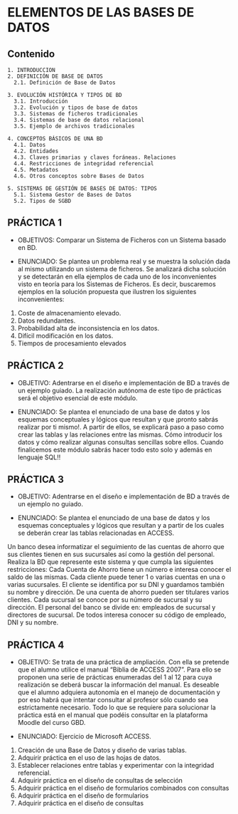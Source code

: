 # ELEMENTOS DE LAS BASES DE DATOS

## Contenido

    1. INTRODUCCION
    2. DEFINICIÓN DE BASE DE DATOS
      2.1. Definición de Base de Datos

    3. EVOLUCIÓN HISTÓRICA Y TIPOS DE BD
      3.1. Introducción
      3.2. Evolución y tipos de base de datos
      3.3. Sistemas de ficheros tradicionales
      3.4. Sistemas de base de datos relacional
      3.5. Ejemplo de archivos tradicionales

    4. CONCEPTOS BÁSICOS DE UNA BD
      4.1. Datos
      4.2. Entidades
      4.3. Claves primarias y claves foráneas. Relaciones
      4.4. Restricciones de integridad referencial
      4.5. Metadatos
      4.6. Otros conceptos sobre Bases de Datos

    5. SISTEMAS DE GESTIÓN DE BASES DE DATOS: TIPOS
      5.1. Sistema Gestor de Bases de Datos
      5.2. Tipos de SGBD

## PRÁCTICA 1

- OBJETIVOS: Comparar un Sistema de Ficheros con un Sistema basado en BD.

- ENUNCIADO: Se plantea un problema real y se muestra la solución dada al mismo utilizando un sistema de ficheros. Se analizará dicha solución y se detectarán en ella ejemplos de cada uno de los inconvenientes visto en teoría para los Sistemas de Ficheros. Es decir, buscaremos ejemplos en la solución propuesta que ilustren los siguientes inconvenientes:

1. Coste de almacenamiento elevado.
1. Datos redundantes.
1. Probabilidad alta de inconsistencia en los datos.
1. Difícil modificación en los datos.
1. Tiempos de procesamiento elevados	  	 

## PRÁCTICA 2

- OBJETIVO: Adentrarse en el diseño e implementación de BD a través de un ejemplo guiado. La realización autónoma de este tipo de prácticas será el objetivo esencial de este módulo.

- ENUNCIADO: Se plantea el enunciado de una base de datos y los esquemas conceptuales y lógicos que resultan y que ¡pronto sabrás realizar por ti mismo!. A partir de ellos, se explicará paso a paso como crear las tablas y las relaciones entre las mismas. Cómo introducir los datos y cómo realizar algunas consultas sencillas sobre ellos. Cuando finalicemos este módulo sabrás hacer todo esto solo y además en lenguaje SQL!!

## PRÁCTICA 3

- OBJETIVO: Adentrarse en el diseño e implementación de BD a través de un ejemplo no guiado.

- ENUNCIADO: Se plantea el enunciado de una base de datos y los esquemas conceptuales y lógicos que resultan y a partir de los cuales se deberán crear las tablas relacionadas en ACCESS. 

Un banco desea informatizar el seguimiento de las cuentas de ahorro que sus clientes tienen en sus sucursales así como la gestión del personal. Realiza la BD que represente este sistema y que cumpla las siguientes restricciones: Cada Cuenta de Ahorro tiene un número e interesa conocer el saldo de las mismas. Cada cliente puede tener 1 o varias cuentas en una o varias sucursales. El cliente se identifica por su DNI y guardamos también su nombre y dirección. De una cuenta de ahorro pueden ser titulares varios clientes. Cada sucursal se conoce por su número de sucursal y su dirección. El personal del banco se divide en: empleados de sucursal y directores de sucursal. De todos interesa conocer su código de empleado, DNI y su nombre.

## PRÁCTICA 4

- OBJETIVO: Se trata de una práctica de ampliación. Con ella se pretende que el alumno utilice el manual “Biblia de ACCESS 2007”. Para ello se proponen una serie de prácticas enumeradas del 1 al 12 para cuya realización se deberá buscar la información del manual. Es deseable que el alumno adquiera autonomía en el manejo de documentación y por eso habrá que intentar consultar al profesor sólo cuando sea estrictamente necesario. Todo lo que se requiere para solucionar la práctica está en el manual que podéis consultar en la plataforma Moodle del curso GBD.

- ENUNCIADO: Ejercicio de Microsoft ACCESS.
1. Creación de una Base de Datos y diseño de varias tablas.
1. Adquirir práctica en el uso de las hojas de datos.
1. Establecer relaciones entre tablas y experimentar con la integridad referencial.
1. Adquirir práctica en el diseño de consultas de selección
1. Adquirir práctica en el diseño de formularios combinados con consultas
1. Adquirir práctica en el diseño de formularios
1. Adquirir práctica en el diseño de consultas
